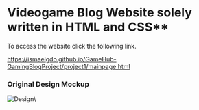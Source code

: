 
# Videogame Blog Website solely written in HTML and CSS**

To access the website click the following link.

https://ismaelgdo.github.io/GameHub-GamingBlogProject/project1/mainpage.html


###  Original Design Mockup



![Design](https://i.imgur.com/HZGypsO.jpg)\
